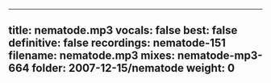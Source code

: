 
---
title: nematode.mp3
vocals: false
best: false
definitive: false
recordings: nematode-151
filename: nematode.mp3
mixes: nematode-mp3-664
folder: 2007-12-15/nematode
weight: 0
---
